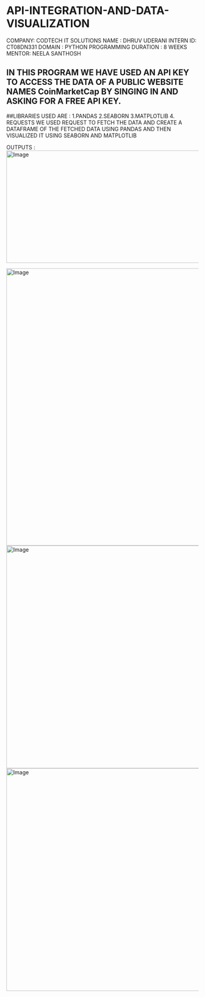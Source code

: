 # API-INTEGRATION-AND-DATA-VISUALIZATION
COMPANY: CODTECH IT SOLUTIONS
NAME : DHRUV UDERANI 
INTERN ID: CT08DN331
DOMAIN : PYTHON PROGRAMMING
DURATION : 8 WEEKS
MENTOR: NEELA SANTHOSH

## IN THIS PROGRAM WE HAVE USED AN API KEY TO ACCESS THE DATA OF A PUBLIC WEBSITE NAMES CoinMarketCap BY SINGING IN AND ASKING FOR A FREE API KEY.
##LIBRARIES USED ARE :
1.PANDAS
2.SEABORN
3.MATPLOTLIB
4. REQUESTS
WE USED REQUEST TO FETCH THE DATA AND CREATE A DATAFRAME OF THE FETCHED DATA USING PANDAS AND THEN VISUALIZED IT USING SEABORN AND MATPLOTLIB


OUTPUTS :
<img width="727" height="295" alt="Image" src="https://github.com/user-attachments/assets/d61617cd-e955-4e8f-a201-7f325bcba89b" />

<img width="1479" height="727" alt="Image" src="https://github.com/user-attachments/assets/1d46bb50-58f3-46f8-97c0-9b0f371938b6" />

<img width="1184" height="584" alt="Image" src="https://github.com/user-attachments/assets/75035114-d6b0-4451-acc9-a9c6ae66aade" />

<img width="1184" height="584" alt="Image" src="https://github.com/user-attachments/assets/2eae4697-8d80-4cca-b19f-d4c08f3fac56" />
